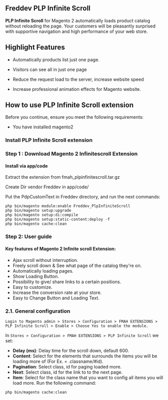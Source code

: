 
## Freddev PLP Infinite Scroll

**PLP Infinite Scroll** for Magento 2 automatically loads product catalog without reloading the page. Your customers will be pleasantly surprised with supportive navigation and high performance of your web store.

## Highlight Features

- Automatically products list just one page.

- Visitors can see all in just one page

- Reduce the request load to the server, increase website speed

- Increase professional animation effects for Magento website.

## How to use PLP Infinite Scroll extension
Before you continue, ensure you meet the following requirements:

  * You have installed magento2
  
### Install PLP Infinite Scroll extension

### Step 1 : Download Magento 2 Infinitescroll Extension

#### Install via app/code 
Extract the extension from fmah_plpinfinitescroll.tar.gz

Create Dir vendor Freddev in app/code/

Put the PdpCustomText in Freddev directory, and run the next commands:
```
php bin/magento module:enable Freddev_PlpInfiniteScroll
php bin/magento setup:upgrade
php bin/magento setup:di:compile
php bin/magento setup:static-content:deploy -f
php bin/magento cache:clean
```

### Step 2: User guide
  #### Key features of Magento 2 Infinite scroll Extension:
  * Ajax scroll without interruption.
  * Freely scroll down & See what page of the catalog they're on.
  * Automatically loading pages.
  * Show Loading Button.
  * Possibility to give/ share links to a certain positions.
  * Easy to customize.
  * Increase the conversion rate at your store.
  * Easy to Change Button and Loading Text.

  ### 2.1. General configuration

  `Login to Magento admin > Stores > Configuration > FMAH EXTENSIONS > PLP Infinite Scroll > Enable > Choose Yes to enable the module.`
  
   In `Stores > Configuration > FMAH EXTENSIONS > PLP Infinite Scroll` we set: 
   * **Delay (ms)**: Delay time for the scroll down, default 600.
   * **Content**: Select for the elements that surrounds the items you will be loading more of (For Ex. = .classname/#id).
   * **Pagination**: Select class, id for paging loaded more.
   * **Next**: Select class, id for the link to to the next page.
   * **Item**: Select for the class name that you want to config all items you will load more.
   Run the following command:
   
   ```
   php bin/magento cache:clean
   ```
  